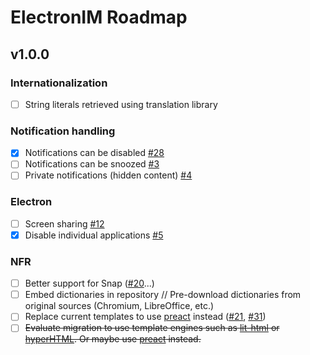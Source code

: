 # ElectronIM Roadmap

## v1.0.0

### Internationalization

- [ ] String literals retrieved using translation library

### Notification handling

- [x] Notifications can be disabled [#28](https://github.com/manusa/electronim/pull/28)
- [ ] Notifications can be snoozed [#3](https://github.com/manusa/electronim/issues/3)
- [ ] Private notifications (hidden content) [#4](https://github.com/manusa/electronim/issues/4)

### Electron

- [ ] Screen sharing [#12](https://github.com/manusa/electronim/issues/12)
- [x] Disable individual applications [#5](https://github.com/manusa/electronim/issues/5)

### NFR

- [ ] Better support for Snap ([#20](https://github.com/manusa/electronim/issues/20)...)
- [ ] Embed dictionaries in repository // Pre-download dictionaries from original sources
      (Chromium, LibreOffice, etc.) 
- [ ] Replace current templates to use [preact](https://github.com/preactjs/preact) instead
      ([#21](https://github.com/manusa/electronim/pull/21),
      [#31](https://github.com/manusa/electronim/pull/31))
- [ ] ~~Evaluate migration to use template engines such as [lit-html](https://github.com/Polymer/lit-html)
  or [hyperHTML](https://github.com/WebReflection/hyperHTML). Or maybe use [preact](https://preactjs.com/) instead.~~